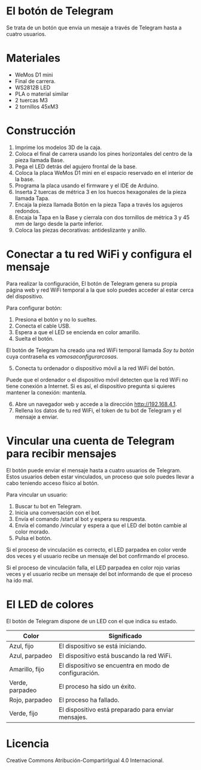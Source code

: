 # El botón de Telegram
Se trata de un botón que envia un mesaje a través de Telegram hasta a cuatro usuarios.

# Materiales

- WeMos D1 mini
- Final de carrera.
- WS2812B LED
- PLA o material similar
- 2 tuercas M3
- 2 tornillos 45xM3

# Construcción

1. Imprime los modelos 3D de la caja.
2. Coloca el final de carrera usando los pines horizontales del centro de la pieza llamada Base.
3. Pega el LED detrás del agujero frontal de la base.
4. Coloca la placa WeMos D1 mini en el espacio reservado en el interior de la base.
5. Programa la placa usando el firmware y el IDE de Arduino.
6. Inserta 2 tuercas de métrica 3 en los huecos hexagonales de la pieza llamada Tapa.
7. Encaja la pieza llamada Botón en la pieza Tapa a través los agujeros redondos.
8. Encaja la Tapa en la Base y cierrala con dos tornillos de métrica 3 y 45 mm de largo desde la parte inferior.
9. Coloca las piezas decorativas: antideslizante y anillo.

# Conectar a tu red WiFi y configura el mensaje

Para realizar la configuración, El botón de Telegram genera su propia página web y red WiFi temporal a la que solo puedes acceder al estar cerca del dispositivo.

Para configurar botón:

1. Presiona el botón y no lo sueltes.
2. Conecta el cable USB.
3. Espera a que el LED se encienda en color amarillo.
4. Suelta el botón.

El botón de Telegram ha creado una red WiFi temporal llamada _Soy tu botón_ cuya contraseña es _vamosaconfigurarcosas_.

5. Conecta tu ordenador o dispositivo móvil a la red WiFi del botón.

Puede que el ordenador o el dispositivo móvil detecten que la red WiFi no tiene conexión a Internet. Si es así, el dispositivo pregunta si quieres mantener la conexión: mantenla.

6. Abre un navegador web y accede a la dirección http://192.168.4.1.
7. Rellena los datos de tu red WiFi, el token de tu bot de Telegram y el mensaje a enviar.

# Vincular una cuenta de Telegram para recibir mensajes

El botón puede enviar el mensaje hasta a cuatro usuarios de Telegram. Estos usuarios deben estar vinculados, un proceso que solo puedes llevar a cabo teniendo acceso físico al botón.

Para vincular un usuario:

1. Buscar tu bot en Telegram.
2. Inicia una conversación con el bot.
3. Envía el comando /start al bot y espera su respuesta.
4. Envía el comando /vincular y espera a que el LED del botón cambie al color morado.
5. Pulsa el botón.

Si el proceso de vinculación es correcto, el LED parpadea en color verde dos veces y el usuario recibe un mensaje del bot confirmando el proceso.

Si el proceso de vinculación falla, el LED parpadea en color rojo varias veces y el usuario recibe un mensaje del bot informando de que el proceso ha ido mal.

# El LED de colores

El botón de Telegram dispone de un LED con el que indica su estado.

|  Color |  Significado |
|---|---|
| Azul, fijo  | El dispositivo se está iniciando.  |
| Azul, parpadeo  | El dispositivo está buscando la red WiFi.  |
| Amarillo, fijo  | El dispositivo se encuentra en modo de configuración.  |
| Verde, parpadeo  | El proceso ha sido un éxito.  |
| Rojo, parpadeo  | El proceso ha fallado.  |
| Verde, fijo  | El dispositivo está preparado para enviar mensajes.  |


# Licencia
Creative Commons Atribución-CompartirIgual 4.0 Internacional.

